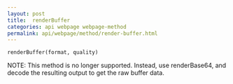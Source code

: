 ```yaml
---
layout: post
title:  renderBuffer
categories: api webpage webpage-method
permalink: api/webpage/method/render-buffer.html
---
```


`renderBuffer(format, quality)`

NOTE: This method is no longer supported. Instead, use renderBase64, and decode the resulting output to get the raw buffer data.

